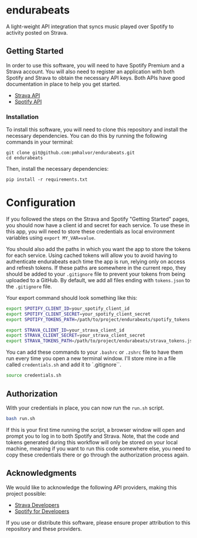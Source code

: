 # endurabeats
A light-weight API integration that syncs music played over Spotify to activity posted on Strava.



## Getting Started
In order to use this software, you will need to have Spotify Premium and a Strava account. You will also need to register an application with both Spotify and Strava to obtain the necessary API keys.
Both APIs have good documentation in place to help you get started.
- [Strava API](https://developers.strava.com/docs/getting-started/)
- [Spotify API](https://developer.spotify.com/documentation/web-api/)

### Installation
To install this software, you will need to clone this repository and install the necessary dependencies. You can do this by running the following commands in your terminal:
```
git clone git@github.com:pmhalvor/endurabeats.git
cd endurabeats
```

Then, install the necessary dependencies:
```
pip install -r requirements.txt
```

# Configuration
If you followed the steps on the Strava and Spotify "Getting Started" pages, you should now have a client id and secret for each service. To use these in this app, you will need to store these credentials as local environment variables using `export MY_VAR=value`.

You should also add the paths in which you want the app to store the tokens for each service. Using cached tokens will allow you to avoid having to authenticate endurabeats each time the app is run, relying only on access and refresh tokens. If these paths are somewhere in the current repo, they should be added to your `.gitignore` file to prevent your tokens from being uploaded to a GitHub. By default, we add all files ending with `tokens.json` to the `.gitignore` file.

Your export command should look something like this:
```bash
export SPOTIFY_CLIENT_ID=your_spotify_client_id
export SPOTIFY_CLIENT_SECRET=your_spotify_client_secret
export SPOTIFY_TOKENS_PATH=/path/to/project/endurabeats/spotify_tokens.json

export STRAVA_CLIENT_ID=your_strava_client_id
export STRAVA_CLIENT_SECRET=your_strava_client_secret
export STRAVA_TOKENS_PATH=/path/to/project/endurabeats/strava_tokens.json
```

You can add these commands to your `.bashrc` or `.zshrc` file to have them run every time you open a new terminal window.
I'll store mine in a file called `credentials.sh` and add it to `.gitignore``. 

```bash
source credentials.sh
```

## Authorization
With your credentials in place, you can now run the `run.sh` script.
```bash
bash run.sh
```

If this is your first time running the script, a browser window will open and prompt you to log in to both Spotify and Strava. Note, that the code and tokens generated during this workflow will only be stored on your local machine, meaning if you want to run this code somewhere else, you need to copy these credentials there or go through the authorization process again. 



## Acknowledgments

We would like to acknowledge the following API providers, making this project possible:

- [Strava Developers](https://developers.strava.com/)
- [Spotify for Developers](https://developer.spotify.com/)

If you use or distribute this software, please ensure proper attribution to this repository and these providers.
